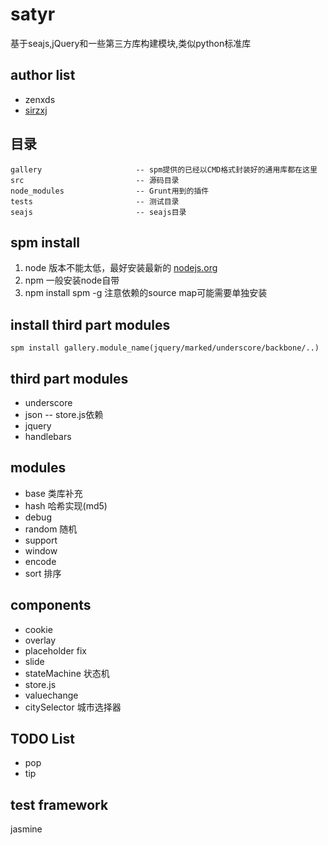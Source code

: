 # satyr
基于seajs,jQuery和一些第三方库构建模块,类似python标准库

## author list
* zenxds
* [sirzxj](https://github.com/sirzxj)

## 目录
	gallery						-- spm提供的已经以CMD格式封装好的通用库都在这里
	src 						-- 源码目录
	node_modules				-- Grunt用到的插件
	tests						-- 测试目录
	seajs						-- seajs目录

## spm install
1. node 版本不能太低，最好安装最新的 [nodejs.org](http://nodejs.org/)
2. npm 一般安装node自带
3. npm install spm -g 注意依赖的source map可能需要单独安装

## install third part modules
	spm install gallery.module_name(jquery/marked/underscore/backbone/..)

## third part modules
* underscore
* json -- store.js依赖
* jquery
* handlebars

## modules
* base 		类库补充
* hash 		哈希实现(md5)
* debug
* random 	随机
* support
* window
* encode
* sort 排序

## components 
* cookie	
* overlay
* placeholder fix
* slide
* stateMachine   状态机
* store.js
* valuechange
* citySelector 城市选择器

## TODO List
* pop
* tip

## test framework
jasmine